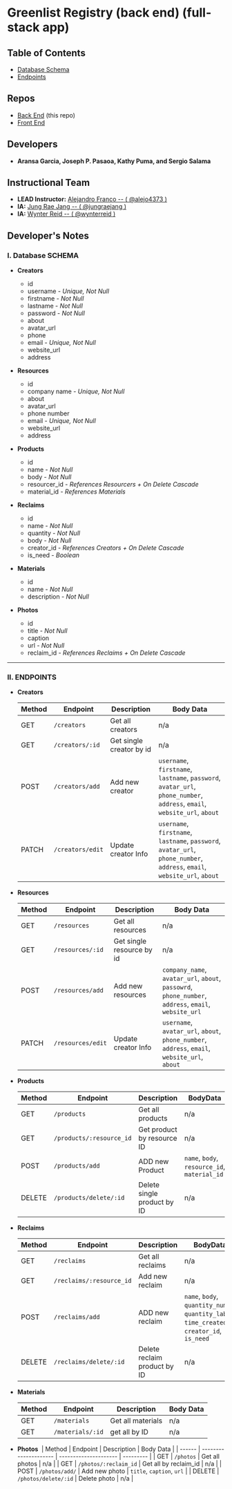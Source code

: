 # Greenlist Registry (back end) (full-stack app)

## Table of Contents

- [Database Schema](#i-database-schema)
- [Endpoints](#ii-endpoints)

## Repos

- [Back End](https://github.com/joseph-p-pasaoa/greenlistRegistry_back__Web) (this repo)
- [Front End](https://github.com/joseph-p-pasaoa/greenlistRegistry_front__Web)

## Developers

- **Aransa Garcia, Joseph P. Pasaoa, Kathy Puma, and Sergio Salama**

## Instructional Team

- **LEAD Instructor:** [Alejandro Franco -- ( @alejo4373 )](https://github.com/alejo4373)
- **IA:** [Jung Rae Jang -- ( @jungraejang )](https://github.com/jungraejang)
- **IA:** [Wynter Reid -- ( @wynterreid )](https://github.com/wynterreid)

## Developer's Notes

### **I. Database SCHEMA**

  - **Creators**
    - id
    - username - _Unique, Not Null_
    - firstname - _Not Null_
    - lastname - _Not Null_
    - password - _Not Null_
    - about
    - avatar_url
    - phone
    - email - _Unique, Not Null_
    - website_url
    - address

  - **Resources**
    - id
    - company name - _Unique, Not Null_
    - about
    - avatar_url
    - phone number
    - email - _Unique, Not Null_
    - website_url
    - address

  - **Products**
    - id
    - name - _Not Null_
    - body - _Not Null_
    - resourcer_id - _References Resourcers + On Delete Cascade_
    - material_id - _References Materials_

  - **Reclaims**
    - id
    - name - _Not Null_
    - quantity - _Not Null_
    - body - _Not Null_
    - creator_id - _References Creators + On Delete Cascade_
    - is_need - _Boolean_

  - **Materials**
    - id
    - name - _Not Null_
    - description - _Not Null_

  - **Photos**
    - id
    - title - _Not Null_
    - caption
    - url - _Not Null_
    - reclaim_id - _References Reclaims + On Delete Cascade_

---

### **II. ENDPOINTS**

- **Creators**

  | Method | Endpoint        | Description              | Body Data                                                                                                         |
  | ------ | --------------- | ------------------------ | ----------------------------------------------------------------------------------------------------------------- |
  | GET    | `/creators`     | Get all creators         | n/a                                                                                                               |
  | GET    | `/creators/:id` | Get single creator by id | n/a                                                                                                               |
  | POST   | `/creators/add`    | Add new creator          | `username`, `firstname`, `lastname`, `password`, `avatar_url`, `phone_number`, `address`, `email`, `website_url`, `about` |
  | PATCH | `/creators/edit`    | Update creator Info      | `username`, `firstname`, `lastname`, `password`, `avatar_url`, `phone_number`, `address`, `email`, `website_url`, `about`  |

* **Resources** 

  | Method | Endpoint         | Description                | Body Data                                                                                    |
  | ------ | ---------------- | -------------------------- | -------------------------------------------------------------------------------------------- |
  | GET    | `/resources`     | Get all resources          | n/a                                                                                          |
  | GET    | `/resources/:id` | Get single resource by id | n/a                                                                                          |
  | POST   | `/resources/add`    | Add new resources          | `company_name`, `avatar_url`, `about`, `passowrd`, `phone_number`, `address`, `email`, `website_url` |
  | PATCH | `/resources/edit`    | Update creator Info        | `username`, `avatar_url`, `about`, `phone_number`, `address`, `email`, `website_url`, `about`       |

- **Products**

  | Method | Endpoint                   | Description                  | BodyData                                      |
  | ------ | -------------------------- | ---------------------------- | --------------------------------------------- |
  | GET    | `/products`                | Get all products             | n/a                                           |
  | GET    | `/products/:resource_id` | Get product by resource ID | n/a                                           |
  | POST   | `/products/add`                | ADD new Product              | `name`, `body`, `resource_id`, `material_id` |
  | DELETE | `/products/delete/:id`            | Delete single product by ID  | n/a                                           |

- **Reclaims**

  | Method | Endpoint                   | Description                  | BodyData                                                         |
  | ------ | -------------------------- | ---------------------------- | ---------------------------------------------------------------- |
  | GET    | `/reclaims`                | Get all reclaims             | n/a                                                              |
  | GET    | `/reclaims/:resource_id` | Add new reclaim              | n/a                                                              |
  | POST   | `/reclaims/add`                | ADD new reclaim              | `name`, `body`, `quantity_num`, `quantity_label`, `time_created`, `creator_id`, `is_need` |
  | DELETE | `/reclaims/delete/:id`            | Delete reclaim product by ID | n/a                                                              |

* **Materials**

  | Method | Endpoint         | Description       | Body Data |
  | ------ | ---------------- | ----------------- | --------- |
  | GET    | `/materials`     | Get all materials | n/a       |
  | GET    | `/materials/:id` | get all by ID     | n/a       |

* **Photos**
​
  | Method | Endpoint              | Description           | Body Data |
  | ------ | --------------------- | --------------------- | --------- |
  | GET    | `/photos`             | Get all photos        | n/a       |
  | GET    | `/photos/:reclaim_id` | Get all by reclaim_id | n/a       |
  | POST   | `/photos/add/`        | Add new photo         | `title`, `caption`, `url`       |
  | DELETE | `/photos/delete/:id`         | Delete photo          | n/a       |

